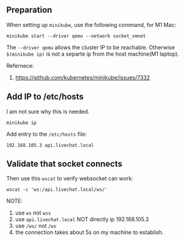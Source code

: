 
## Preparation

When setting up `minikube`, use the following command, for M1 Mac:
```
minikube start --driver qemu --network socket_vmnet
```

The `--driver qemu` allows the cluster IP to be reachable.
Otherwise `$(minikube ip)` is not a separte ip from the host machine(M1 laptop).

Refernece:
1. https://github.com/kubernetes/minikube/issues/7332


## Add IP to /etc/hosts

I am not sure why this is needed. 

```
minikube ip
```

Add entry to  the `/etc/hosts` file:
```
192.168.105.3 api.livechat.local
```


## Validate that socket connects

Then use this `wscat` to verify websocket can work:
```
wscat -c 'ws:/api.livechat.local/ws/'
```

NOTE:
1. use `ws` not `wss`
2. use `api.livechat.local` NOT directly ip 192.168.105.3
3. use `/ws/` not `/ws`
4. the connection takes about 5s on my machine to establish.


